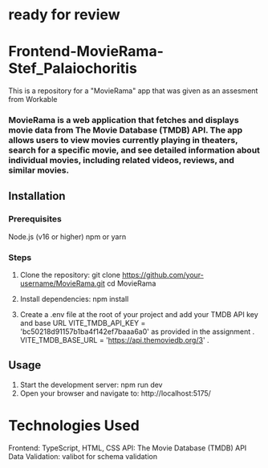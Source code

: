 # ready for review

# Frontend-MovieRama-Stef_Palaiochoritis

This is a repository for a "MovieRama" app that was given as an assesment from Workable

### MovieRama is a web application that fetches and displays movie data from The Movie Database (TMDB) API. The app allows users to view movies currently playing in theaters, search for a specific movie, and see detailed information about individual movies, including related videos, reviews, and similar movies.

## Installation

### Prerequisites

Node.js (v16 or higher)
npm or yarn

### Steps

1. Clone the repository:
   git clone https://github.com/your-username/MovieRama.git
   cd MovieRama

2. Install dependencies:
   npm install

3. Create a .env file at the root of your project and add your TMDB API key and base URL
   VITE_TMDB_API_KEY = 'bc50218d91157b1ba4f142ef7baaa6a0' as provided in the assignment .
   VITE_TMDB_BASE_URL = 'https://api.themoviedb.org/3' .

## Usage

1.  Start the development server:
    npm run dev
2.  Open your browser and navigate to:
    http://localhost:5175/

# Technologies Used

Frontend: TypeScript, HTML, CSS
API: The Movie Database (TMDB) API
Data Validation: valibot for schema validation
